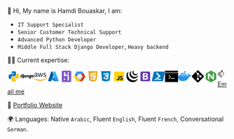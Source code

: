 👋 Hi, My name is Hamdi Bouaskar, I am:

-  `IT Support Specialist` 
-  `Senior Customer Technical Support`
-  `Advanced Python Developer`
-  `Middle Full Stack Django Developer`, `Heavy backend`


👨‍💻 Current expertise:


<img align="left" alt="python" width="30px" src="https://github.com/IT-Support-L2/icons/blob/main/python.png" />
<img align="left" alt="django" width="30px" src="https://github.com/IT-Support-L2/icons/blob/main/django.png" />
<img align="left" alt="aws" width="30px" src="https://github.com/IT-Support-L2/icons/blob/main/aws.png" />
<img align="left" alt="azure" width="30px" src="https://github.com/IT-Support-L2/icons/blob/main/azure.png" />
<img align="left" alt="heroku" width="30px" src="https://github.com/IT-Support-L2/icons/blob/main/heroku.png" />
<img align="left" alt="gcp" width="30px" src="https://github.com/IT-Support-L2/icons/blob/main/gcp.png" />
<img align="left" alt="html" width="30px" src="https://github.com/IT-Support-L2/icons/blob/main/html.png" />
<img align="left" alt="css" width="30px" src="https://github.com/IT-Support-L2/icons/blob/main/css.png" />
<img align="left" alt="javascript" width="30px" src="https://github.com/IT-Support-L2/icons/blob/main/javascript.png" />
<img align="left" alt="jquery" width="30px" src="https://github.com/IT-Support-L2/icons/blob/main/jquery.png" />
<img align="left" alt="bootstrap" width="30px" src="https://github.com/IT-Support-L2/icons/blob/main/bootstrap.png" />
<img align="left" alt="powerhsell" width="30px" src="https://github.com/IT-Support-L2/icons/blob/main/powershell.png" />
<img align="left" alt="bash" width="30px" src="https://github.com/IT-Support-L2/icons/blob/main/bash.png" />
<img align="left" alt="docker" width="30px" src="https://github.com/IT-Support-L2/icons/blob/main/docker.png" />
<img align="left" alt="git" width="30px" src="https://github.com/IT-Support-L2/icons/blob/main/git.png" />
<img align="left" alt="nginx" width="30px" src="https://github.com/IT-Support-L2/icons/blob/main/nginx.png" />
</pre>

📫 [Email me](mailto:itech@cyberservices.com)

📑 <a href="https://hamdi-bouaskar.herokuapp.com" target="_blank">Portfolio Website</a>

🌍 Languages: Native `Arabic`, Fluent `English`, Fluent `French`, Conversational `German`.

<!---
IT-Support-L2/IT-Support-L2 is a ✨ special ✨ repository because its `README.md` (this file) appears on your GitHub profile.
You can click the Preview link to take a look at your changes.
--->

